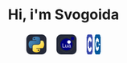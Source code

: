 <h1 align="center">Hi, i'm Svogoida </h1>

###
<div align="center">
  <img src="https://github.com/tandpfun/skill-icons/blob/main/icons/Python-Dark.svg" height="40" alt="Python logo"  />
  <img width="12" />
  <img src="https://github.com/tandpfun/skill-icons/blob/main/icons/Lua-Dark.svg" height="40" alt="Lua logo"  />
  <img width="12" />
  <img src="https://github.com/tandpfun/skill-icons/blob/main/icons/C.svg" height="40" alt="C logo"
  <img width="12" />
  <img src="https://github.com/tandpfun/skill-icons/blob/main/icons/CPP.svg" height="40" alt="C++ logo"
  <img width="12" />
